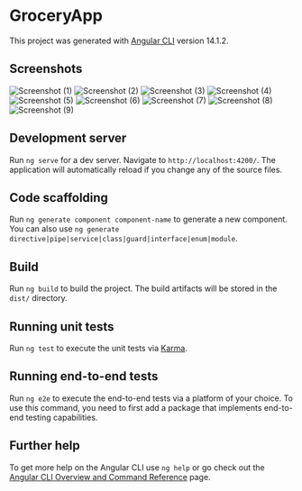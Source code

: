 # GroceryApp

This project was generated with [Angular CLI](https://github.com/angular/angular-cli) version 14.1.2.

## Screenshots

![Screenshot (1)](https://user-images.githubusercontent.com/54182737/187129397-fbb3d110-3a29-48c6-a02a-4e713793fd59.png)
![Screenshot (2)](https://user-images.githubusercontent.com/54182737/187129407-84f3b7dd-21ae-4cfd-ad38-d43111e0e737.png)
![Screenshot (3)](https://user-images.githubusercontent.com/54182737/187129412-185a822d-e171-4e4e-8d14-b776e0a08c6d.png)
![Screenshot (4)](https://user-images.githubusercontent.com/54182737/187129414-eb07c382-938a-4e02-ac61-e165b94048f7.png)
![Screenshot (5)](https://user-images.githubusercontent.com/54182737/187129418-cb6e2155-8fa0-4a2d-aa48-8fc667b2bd90.png)
![Screenshot (6)](https://user-images.githubusercontent.com/54182737/187129419-573219e8-6ae4-4958-af81-5d2b01d8cbb9.png)
![Screenshot (7)](https://user-images.githubusercontent.com/54182737/187129420-2664c34c-ec20-402f-8e29-7aff80e92818.png)
![Screenshot (8)](https://user-images.githubusercontent.com/54182737/187129421-8e17808f-9c2f-47c8-b6b8-2ab0f335ec40.png)
![Screenshot (9)](https://user-images.githubusercontent.com/54182737/187129424-4c11caac-3600-40e3-8753-4bfec11eafe9.png)


## Development server

Run `ng serve` for a dev server. Navigate to `http://localhost:4200/`. The application will automatically reload if you change any of the source files.

## Code scaffolding

Run `ng generate component component-name` to generate a new component. You can also use `ng generate directive|pipe|service|class|guard|interface|enum|module`.

## Build

Run `ng build` to build the project. The build artifacts will be stored in the `dist/` directory.

## Running unit tests

Run `ng test` to execute the unit tests via [Karma](https://karma-runner.github.io).

## Running end-to-end tests

Run `ng e2e` to execute the end-to-end tests via a platform of your choice. To use this command, you need to first add a package that implements end-to-end testing capabilities.

## Further help

To get more help on the Angular CLI use `ng help` or go check out the [Angular CLI Overview and Command Reference](https://angular.io/cli) page.


